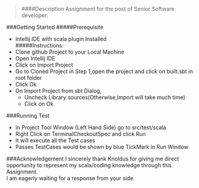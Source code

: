 >####Description
>Assignment for the post of Senior Software developer.

###Getting Started
#####Prerequisite
* Intellij IDE with scala plugin Installed<br/>
#####Instructions:<br/>
* Clone github Project to your Local Machine
* Open Intellij IDE<br/>
* Click on Import Project<br/>
* Go to Cloned Project in Step 1,open the project and click on built.sbt in root folder 
* Click Ok
* On Import Project from sbt Dialog,
     * Uncheck Library sources(Otherwise,Import will take much time)
     * Click on Ok

###Running Test
* In Project Tool Window (Left Hand Side) go to src/test/scala
* Right Click on TerminalCheckoutSpec and click Run
* It will execute all the Test cases
* Passes TestCases would be shown by blue TickMark in Run Window

###Acknowledgement
I sincerely thank Knoldus for giving me direct opportunity to represent my scala/coding knowledge through this Assignment.</br>
I am eagerly waiting for a response from your side. 
